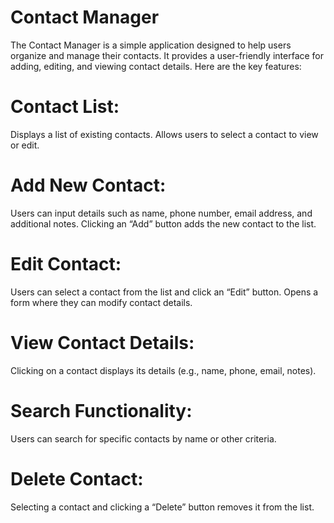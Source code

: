 # Contact Manager
The Contact Manager is a simple application designed to help users organize and manage their contacts. It provides a user-friendly interface for adding, editing, and viewing contact details. Here are the key features:

# Contact List:
Displays a list of existing contacts.
Allows users to select a contact to view or edit.
# Add New Contact:
Users can input details such as name, phone number, email address, and additional notes.
Clicking an “Add” button adds the new contact to the list.
# Edit Contact:
Users can select a contact from the list and click an “Edit” button.
Opens a form where they can modify contact details.
# View Contact Details:
Clicking on a contact displays its details (e.g., name, phone, email, notes).
# Search Functionality:
Users can search for specific contacts by name or other criteria.
# Delete Contact:
Selecting a contact and clicking a “Delete” button removes it from the list.